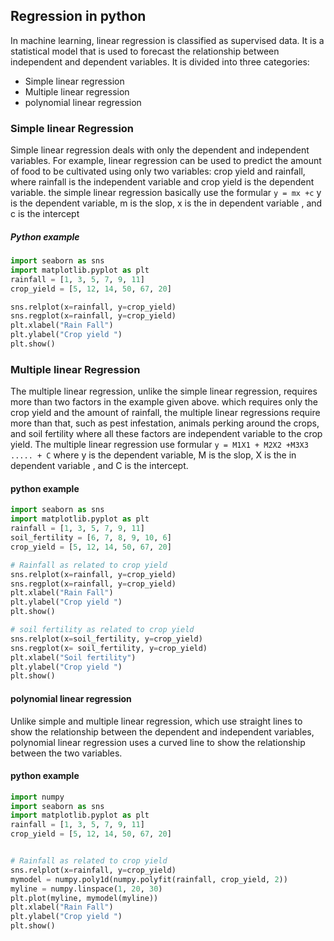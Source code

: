 ## Regression in python
 
In machine learning, linear regression is classified as supervised data. It is a statistical 
model that is used to forecast the relationship between independent and dependent variables.
It is divided into three categories:

* Simple linear regression
* Multiple linear regression
* polynomial linear regression

### Simple linear Regression

Simple linear regression deals with only the dependent and independent variables. For example, linear
regression can be used to predict the amount of food to be cultivated using only two variables: 
crop yield and rainfall, where rainfall is the independent variable and crop yield is the dependent 
variable. the simple linear regression basically use the formular `y = mx +c`
y is the dependent variable, m is the slop, x is the in dependent variable , and c is the intercept

##### Python example
``` python
import seaborn as sns
import matplotlib.pyplot as plt
rainfall = [1, 3, 5, 7, 9, 11]
crop_yield = [5, 12, 14, 50, 67, 20]

sns.relplot(x=rainfall, y=crop_yield)
sns.regplot(x=rainfall, y=crop_yield)
plt.xlabel("Rain Fall")
plt.ylabel("Crop yield ")
plt.show()
```

### Multiple linear Regression

The multiple linear regression, unlike the simple linear regression, requires more than two factors in the 
example given above. which requires only the crop yield and the amount of rainfall, the multiple linear regressions 
require more than that, such as pest infestation, animals perking around the crops, and soil fertility where all these factors
are independent variable to the crop yield. The multiple linear regression use formular `y = M1X1 + M2X2 +M3X3 ..... + C`
where y is the dependent variable, M is the slop, X is the in dependent variable , and C is the intercept.

#### python example

``` python
import seaborn as sns
import matplotlib.pyplot as plt
rainfall = [1, 3, 5, 7, 9, 11]
soil_fertility = [6, 7, 8, 9, 10, 6]
crop_yield = [5, 12, 14, 50, 67, 20]

# Rainfall as related to crop yield
sns.relplot(x=rainfall, y=crop_yield)
sns.regplot(x=rainfall, y=crop_yield)
plt.xlabel("Rain Fall")
plt.ylabel("Crop yield ")
plt.show()

# soil fertility as related to crop yield
sns.relplot(x=soil_fertility, y=crop_yield)
sns.regplot(x= soil_fertility, y=crop_yield)
plt.xlabel("Soil fertility")
plt.ylabel("Crop yield ")
plt.show()

```

#### polynomial linear regression

Unlike simple and multiple linear regression, which use straight lines to show the relationship between the dependent 
and independent variables, polynomial linear regression uses a curved line to show the relationship between the two 
variables.

#### python example

``` python
import numpy
import seaborn as sns
import matplotlib.pyplot as plt
rainfall = [1, 3, 5, 7, 9, 11]
crop_yield = [5, 12, 14, 50, 67, 20]


# Rainfall as related to crop yield
sns.relplot(x=rainfall, y=crop_yield)
mymodel = numpy.poly1d(numpy.polyfit(rainfall, crop_yield, 2))
myline = numpy.linspace(1, 20, 30)
plt.plot(myline, mymodel(myline))
plt.xlabel("Rain Fall")
plt.ylabel("Crop yield ")
plt.show()


```